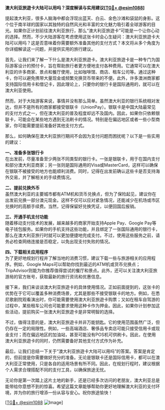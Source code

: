 **澳大利亚旅遊卡大陆可以用吗？深度解读与实用建议[[TG💪+ @esim1088](https://t.me/s/esim1088)]**

提起澳大利亚，很多人脑海中都会浮现出蓝天、白云、金色沙滩和袋鼠的身影。这个位于南半球的国家以其独特的自然风光和丰富的文化魅力吸引着全球游客的目光。如果你正计划前往澳大利亚旅行，那么“澳大利亚旅遊卡”可能是一个让你心动的选择。然而，不少大陆游客在考虑使用这张卡时会心生疑问：澳大利亚旅遊卡大陆可以用吗？这是否意味着你需要额外准备其他的支付方式？本文将从多个角度为你详细解读这一问题，并提供实用的旅行建议。

首先，让我们来了解一下什么是澳大利亚旅遊卡。澳大利亚旅遊卡是一种专门为国际游客设计的预付卡，旨在帮助旅行者更方便地支付各种费用。它通常可以在澳大利亚的许多商家、景点和餐厅使用，比如咖啡馆、商店、租车公司等。通过这种卡，你可以避免携带大量现金或频繁兑换货币带来的不便。此外，许多澳洲商家都支持国际信用卡和借记卡，因此理论上，只要你的银行卡是国际通用的，就可以在澳大利亚使用。

然而，对于大陆游客来说，事情并没有那么简单。虽然澳大利亚的银行系统相对发达，但并不是所有的商家都接受银联卡（UnionPay）。银联卡是中国大陆最常见的支付方式之一，但在澳大利亚的普及程度却远不及国内。因此，如果你只依赖银联卡，可能会在某些地方遇到无法刷卡的情况。特别是在偏远地区或者一些小型商家，你可能需要提前准备好其他支付方式。

那么，如何确保在澳大利亚旅行期间不会因为支付问题而困扰呢？以下是一些实用的建议：

**一、准备多张银行卡**  
在出发前，尽量准备至少两张不同类型的银行卡。一张是银联卡，用于在国内支付和部分澳大利亚商家；另一张则是国际通用的Visa或MasterCard，这样可以确保在银联不被接受的地方也能顺利消费。同时，记得在出发前确认这些卡是否支持海外交易，并了解相关的手续费情况。

**二、提前兑换外币**  
虽然澳大利亚的主要城市都有ATM机和货币兑换点，但为了保险起见，建议你在出发前兑换一部分澳元现金。这样不仅可以应对紧急情况，还能减少在机场或市区兑换时的高额手续费。当然，记得保留好兑换凭证，以便回国后报销。

**三、开通手机支付功能**  
随着移动支付技术的发展，越来越多的商家开始支持Apple Pay、Google Pay等电子钱包服务。如果你的手机支持这些功能，并且绑定了一张国际通用的银行卡，那么在澳大利亚旅行时就可以更加便捷地完成支付。不过，使用这些服务之前，请务必检查网络连接是否稳定，以免出现支付失败的情况。

**四、下载相关应用程序**  
为了更好地规划行程并了解当地的消费习惯，建议下载一些与旅游相关的应用程序。例如，Google Maps可以帮助你找到最近的ATM机或货币兑换点；TripAdvisor则能为你推荐值得尝试的餐厅和景点。此外，还可以关注澳大利亚旅游局的官方账号，获取最新的旅行资讯和优惠信息。

接下来，我们来谈谈澳大利亚旅遊卡的具体使用情况。正如前面提到的，这张卡的优势在于它可以覆盖多种消费场景，尤其是那些不接受银联卡的地方。例如，在悉尼歌剧院观看演出时，你可能需要使用澳大利亚旅遊卡购票；又如在租车自驾游的过程中，某些租车公司也可能要求使用这种卡作为押金。因此，如果你计划参加这些活动，提前购买一张澳大利亚旅遊卡是非常明智的选择。

不过，值得注意的是，澳大利亚旅遊卡并非万能钥匙。它的使用范围虽然广泛，但仍存在一定的局限性。例如，一些高端酒店、奢侈品专卖店可能只接受信用卡或现金支付；而在偏远地区的加油站，甚至可能没有POS机可供刷卡。因此，在使用澳大利亚旅遊卡的同时，仍然需要备好其他支付方式作为补充。

最后，让我们总结一下关于“澳大利亚旅遊卡大陆可以用吗”的答案。答案是肯定的，但前提是你需要做好充分的准备。无论是银联卡还是国际信用卡，都可以在澳大利亚正常使用，只是各自的适用场景有所不同。因此，在规划行程时，建议根据个人需求合理搭配不同的支付工具，以确保旅途无忧。

无论你是第一次踏上这片土地的新手，还是已经多次访问的老朋友，澳大利亚总是能带给你意想不到的惊喜。希望这篇文章能够帮助你更好地理解澳大利亚的支付环境，并为你的旅行增添一份从容与安心。祝你旅途愉快！

[[TG💪+ @esim1088](https://t.me/s/esim1088) ![Image](https://i.postimg.cc/4NQfJmqS/Snipaste-2025-05-13-00-14-12.png)]